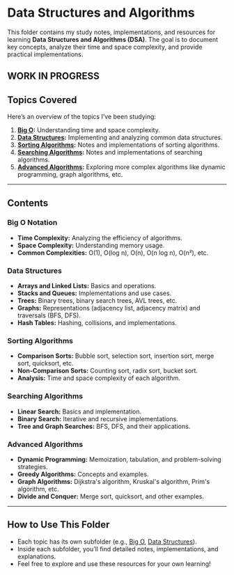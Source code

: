 # Data Structures and Algorithms

This folder contains my study notes, implementations, and resources for learning **Data Structures and Algorithms (DSA)**. The goal is to document key concepts, analyze their time and space complexity, and provide practical implementations.

**WORK IN PROGRESS**
---

## Topics Covered
Here’s an overview of the topics I’ve been studying:

1. **[Big O](BigO/):** Understanding time and space complexity.
2. **[Data Structures](DataStructures/):** Implementing and analyzing common data structures.
3. **[Sorting Algorithms](SortingAlgorithms/):** Notes and implementations of sorting algorithms.
4. **[Searching Algorithms](SearchingAlgorithms/):** Notes and implementations of searching algorithms.
5. **[Advanced Algorithms](AdvancedAlgorithms/):** Exploring more complex algorithms like dynamic programming, graph algorithms, etc.

---

## Contents
### Big O Notation
- **Time Complexity:** Analyzing the efficiency of algorithms.
- **Space Complexity:** Understanding memory usage.
- **Common Complexities:** O(1), O(log n), O(n), O(n log n), O(n²), etc.

### Data Structures
- **Arrays and Linked Lists:** Basics and operations.
- **Stacks and Queues:** Implementations and use cases.
- **Trees:** Binary trees, binary search trees, AVL trees, etc.
- **Graphs:** Representations (adjacency list, adjacency matrix) and traversals (BFS, DFS).
- **Hash Tables:** Hashing, collisions, and implementations.

### Sorting Algorithms
- **Comparison Sorts:** Bubble sort, selection sort, insertion sort, merge sort, quicksort, etc.
- **Non-Comparison Sorts:** Counting sort, radix sort, bucket sort.
- **Analysis:** Time and space complexity of each algorithm.

### Searching Algorithms
- **Linear Search:** Basics and implementation.
- **Binary Search:** Iterative and recursive implementations.
- **Tree and Graph Searches:** BFS, DFS, and their applications.

### Advanced Algorithms
- **Dynamic Programming:** Memoization, tabulation, and problem-solving strategies.
- **Greedy Algorithms:** Concepts and examples.
- **Graph Algorithms:** Dijkstra's algorithm, Kruskal's algorithm, Prim's algorithm, etc.
- **Divide and Conquer:** Merge sort, quicksort, and other examples.

---

## How to Use This Folder
- Each topic has its own subfolder (e.g., [Big O](BigO/), [Data Structures](DataStructures/)).
- Inside each subfolder, you’ll find detailed notes, implementations, and explanations.
- Feel free to explore and use these resources for your own learning!
